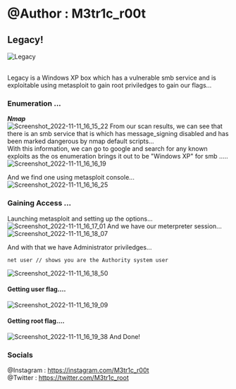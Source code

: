 # @Author : M3tr1c_r00t
## Legacy!
![Legacy](https://user-images.githubusercontent.com/99975622/207712369-1773e8bb-c99e-4e6c-85bc-61b41e135ced.png)

<br>Legacy is a Windows XP box which has a vulnerable smb service and is exploitable using metasploit to gain root priviledges to gain our flags...
### Enumeration ...
_**Nmap**_
<br>
![Screenshot_2022-11-11_16_15_22](https://user-images.githubusercontent.com/99975622/207712918-c7410f29-a937-4961-b84a-7f8d5d79cd79.png)
From our scan results, we can see that there is an smb service that is which has message_signing disabled and has been marked dangerous by nmap default scripts...
<br> With this information, we can go to google and search for any known exploits as the os enumeration brings it out to be "Windows XP" for smb .....
<br>
![Screenshot_2022-11-11_16_16_19](https://user-images.githubusercontent.com/99975622/207713692-457bb3b6-aa55-48f9-b064-a05f53efe45c.png)

And we find one using metasploit console...
![Screenshot_2022-11-11_16_16_25](https://user-images.githubusercontent.com/99975622/207713743-e426a8fa-7aaa-40f1-8c82-5beb2e899a74.png)

### Gaining Access ...
Launching metasploit and setting up the options...
![Screenshot_2022-11-11_16_17_01](https://user-images.githubusercontent.com/99975622/207713822-b95bd0a2-b132-4a9b-ad5c-2772209fce25.png)
And we have our meterpreter session...
![Screenshot_2022-11-11_16_18_07](https://user-images.githubusercontent.com/99975622/207713983-a86742e9-5018-4b8f-8095-070f6075c9c5.png)

And with that we have Administrator priviledges...
```
net user // shows you are the Authority system user 
```
![Screenshot_2022-11-11_16_18_50](https://user-images.githubusercontent.com/99975622/207714274-22f50060-3996-47ad-a447-ad2a18e83c4e.png)


#### Getting user flag....
![Screenshot_2022-11-11_16_19_09](https://user-images.githubusercontent.com/99975622/207714204-31189c82-a4d0-46ec-80b6-c49e5f7ce04d.png)
#### Getting root flag....
![Screenshot_2022-11-11_16_19_38](https://user-images.githubusercontent.com/99975622/207714638-2e518b2b-630f-4144-b8e7-24c74e15a4d9.png)
And Done!

### Socials
@Instagram : https://instagram.com/M3tr1c_r00t
<br>@Twitter : https://twitter.com/M3tr1c_root
